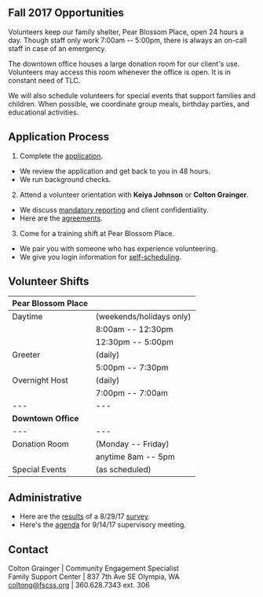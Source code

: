 ## Fall 2017 Opportunities

Volunteers keep our family shelter, Pear Blossom Place, open 24 hours a day. Though staff only work 7:00am -- 5:00pm, there is always an on-call staff in case of an emergency.

The downtown office houses a large donation room for our client's use. Volunteers may access this room whenever the office is open. It is in constant need of TLC.

We will also schedule volunteers for special events that support families and children. When possible, we coordinate group meals, birthday parties, and educational activities.


## Application Process

1. Complete the [application](https://www.volgistics.com/ex/portal.dll/ap?ap=1953929563).
  * We review the application and get back to you in 48 hours.
  * We run background checks.
2. Attend a volunteer orientation with **Keiya Johnson** or **Colton Grainger**.
  * We discuss [mandatory reporting](https://prezi.com/piml7bn_b0au/mandatory-reporter-presentation/) and client confidentiality.
  * Here are the [agreements](https://coltongrainger.github.io/fscss-volunteers/enroll.md).
3. Come for a training shift at Pear Blossom Place.
  * We pair you with someone who has experience volunteering.
  * We give you login information for [self-scheduling](https://www.volgistics.com/ex/portal.dll/?from=189830).

## Volunteer Shifts

| **Pear Blossom Place** |   |
|---|---|
| Daytime | (weekends/holidays only) |
|   | 8:00am -- 12:30pm |
|   | 12:30pm -- 5:00pm |
| Greeter | (daily)|
|   | 5:00pm -- 7:30pm |  
| Overnight Host | (daily) |
|   | 7:00pm -- 7:00am |
|---|---|---|
| **Downtown Office** |   |
|---|---|
| Donation Room | (Monday -- Friday) |
|   | anytime 8am -- 5pm |
| Special Events | (as scheduled) |

## Administrative

- Here are the [results](https://coltongrainger.github.io/fscss-volunteers/20170901-survey.md) of a 8/29/17 [survey](https://form.jotform.us/72408009675156).
- Here's the [agenda](https://coltongrainger.github.io/fscss-volunteers/20170901-supervision.md) for 9/14/17 supervisory meeting.

## Contact

Colton Grainger | Community Engagement Specialist <br>
Family Support Center | 837 7th Ave SE Olympia, WA <br>
[coltong@fscss.org](mailto:coltong@fscss.org) |  360.628.7343 ext. 306 <br>